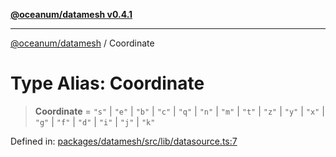 [**@oceanum/datamesh v0.4.1**](../README.md)

***

[@oceanum/datamesh](../README.md) / Coordinate

# Type Alias: Coordinate

> **Coordinate** = `"s"` \| `"e"` \| `"b"` \| `"c"` \| `"q"` \| `"n"` \| `"m"` \| `"t"` \| `"z"` \| `"y"` \| `"x"` \| `"g"` \| `"f"` \| `"d"` \| `"i"` \| `"j"` \| `"k"`

Defined in: [packages/datamesh/src/lib/datasource.ts:7](https://github.com/oceanum-io/oceanum-js/blob/6ea95bc75340e32d4166044b1046d4453dd46745/packages/datamesh/src/lib/datasource.ts#L7)
